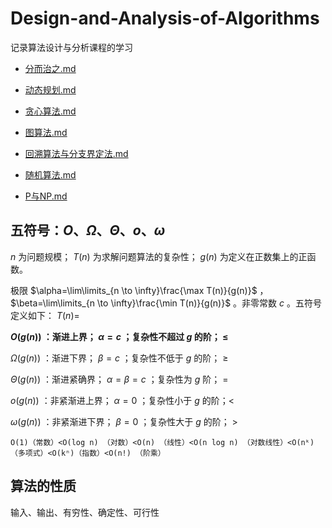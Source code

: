 # Design-and-Analysis-of-Algorithms
记录算法设计与分析课程的学习

- [分而治之.md](divide-and-conquer/分而治之.md)  

- [动态规划.md](dynamic-programming/动态规划.md) 

- [贪心算法.md](greedy-algorithm/贪心算法.md) 

- [图算法.md](graph-algorithm/图算法.md)  

- [回溯算法与分支界定法.md](Backtracking-and-Branch-and-Bound/回溯算法与分支界定法.md) 

- [随机算法.md](random-algorithm/随机算法.md) 

- [P与NP.md](P-and-NP/P与NP.md) 

## 五符号：$O、\Omega、\Theta、o、\omega$

$n$ 为问题规模； $T(n)$ 为求解问题算法的复杂性； $g(n)$ 为定义在正数集上的正函数。

极限 $\alpha=\lim\limits_{n \to \infty}\frac{\max T(n)}{g(n)}$ ， $\beta=\lim\limits_{n \to \infty}\frac{\min T(n)}{g(n)}$ 。非零常数 $c$ 。五符号定义如下： $T(n)=$

**$O(g(n))$ ：渐进上界； $\alpha=c$ ；复杂性不超过 $g$ 的阶； $\le$** 

$\Omega(g(n))$ ：渐进下界； $\beta=c$ ；复杂性不低于 $g$ 的阶； $\ge$

$\Theta(g(n))$ ：渐进紧确界； $\alpha=\beta=c$ ；复杂性为 $g$ 阶； $=$

$o(g(n))$ ：非紧渐进上界； $\alpha=0$ ；复杂性小于 $g$ 的阶；$<$

$\omega(g(n))$ ：非紧渐进下界； $\beta=0$ ；复杂性大于 $g$ 的阶； $>$



```
O(1)（常数）<O(log n) （对数）<O(n) （线性）<O(n log n) （对数线性）<O(nᵏ) （多项式）<O(kⁿ)（指数）<O(n!) （阶乘）
```

## 算法的性质

输入、输出、有穷性、确定性、可行性

